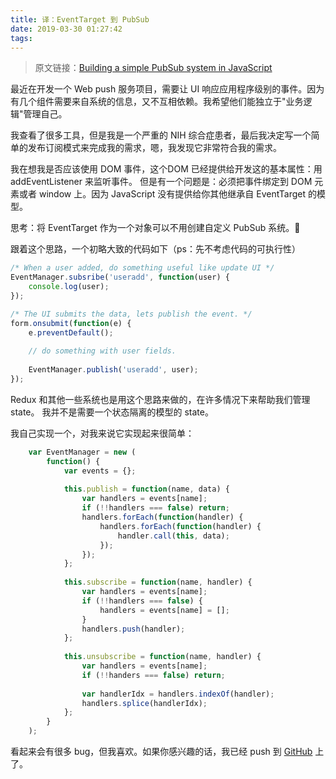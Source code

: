 ```yaml
---
title: 译：EventTarget 到 PubSub
date: 2019-03-30 01:27:42
tags:
---
```


> 原文链接：[Building a simple PubSub system in JavaScript](https://paul.kinlan.me/building-a-pubsub-api-in-javascript/)

最近在开发一个 Web push 服务项目，需要让 UI 响应应用程序级别的事件。因为有几个组件需要来自系统的信息，又不互相依赖。我希望他们能独立于"业务逻辑"管理自己。

我查看了很多工具，但是我是一个严重的 NIH 综合症患者，最后我决定写一个简单的发布订阅模式来完成我的需求，嗯，我发现它非常符合我的需求。

我在想我是否应该使用 DOM 事件，这个DOM 已经提供给开发这的基本属性：用 addEventListener 来监听事件。
但是有一个问题是：必须把事件绑定到 DOM 元素或者 window 上。因为 JavaScript 没有提供给你其他继承自 EventTarget 的模型。

思考：将 EventTarget 作为一个对象可以不用创建自定义 PubSub 系统。🤔

跟着这个思路，一个初略大致的代码如下（ps：先不考虑代码的可执行性）

```js
/* When a user added, do something useful like update UI */
EventManager.subsribe('useradd', function(user) {
    console.log(user);
});

/* The UI submits the data, lets publish the event. */
form.onsubmit(function(e) {
    e.preventDefault();
    
    // do something with user fields.
    
    EventManager.publish('useradd', user);
});
```

Redux 和其他一些系统也是用这个思路来做的，在许多情况下来帮助我们管理 state。
我并不是需要一个状态隔离的模型的 state。

我自己实现一个，对我来说它实现起来很简单：

```js
    var EventManager = new (
        function() {
            var events = {};
            
            this.publish = function(name, data) {
                var handlers = events[name];
                if (!!handlers === false) return;
                handlers.forEach(function(handler) {
                    handlers.forEach(function(handler) {
                        handler.call(this, data);
                    });
                });
            };
            
            this.subscribe = function(name, handler) {
                var handlers = events[name];
                if (!!handlers === false) {
                    handlers = events[name] = [];
                }
                handlers.push(handler);
            };
            
            this.unsubscribe = function(name, handler) {
                var handlers = events[name];
                if (!!handers === false) return;
                
                var handlerIdx = handlers.indexOf(handler);
                handlers.splice(handlerIdx);
            };
        }
    );
```

看起来会有很多 bug，但我喜欢。如果你感兴趣的话，我已经 push 到 [GitHub](https://github.com/PaulKinlan/EventManager) 上了。